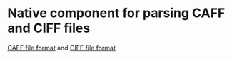 # Native component for parsing CAFF and CIFF files

[CAFF file format](https://www.crysys.hu/downloads/vihima06/2020/CAFF.txt) and [CIFF file format](https://www.crysys.hu/downloads/vihima06/2020/CIFF.txt)
